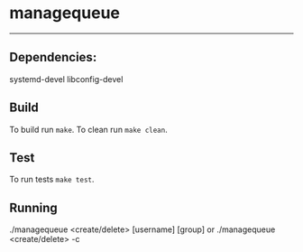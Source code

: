 # managequeue
--------------

## Dependencies:
systemd-devel
libconfig-devel


## Build
To build run `make`.
To clean run `make clean`.

## Test
To run tests `make test`.

## Running
./managequeue  <create/delete> <path> <permissions> [username] [group]
or
./managequeue <create/delete> -c <config file>
